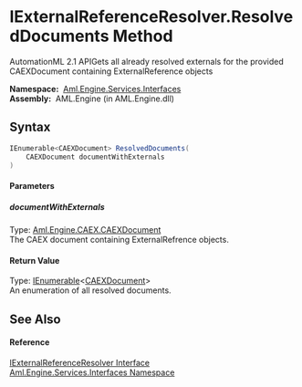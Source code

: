 IExternalReferenceResolver.ResolvedDocuments Method
===================================================
AutomationML 2.1 APIGets all already resolved externals for the provided CAEXDocument containing ExternalReference objects

  **Namespace:**  [Aml.Engine.Services.Interfaces][1]  
  **Assembly:**  AML.Engine (in AML.Engine.dll)

Syntax
------

```csharp
IEnumerable<CAEXDocument> ResolvedDocuments(
	CAEXDocument documentWithExternals
)
```

#### Parameters

##### *documentWithExternals*
Type: [Aml.Engine.CAEX.CAEXDocument][2]  
The CAEX document containing ExternalRefrence objects.

#### Return Value
Type: [IEnumerable][3]&lt;[CAEXDocument][2]>  
 An enumeration of all resolved documents. 

See Also
--------

#### Reference
[IExternalReferenceResolver Interface][4]  
[Aml.Engine.Services.Interfaces Namespace][1]  

[1]: ../README.md
[2]: ../../Aml.Engine.CAEX/CAEXDocument/README.md
[3]: https://docs.microsoft.com/dotnet/api/system.collections.generic.ienumerable-1
[4]: README.md
[5]: https://www.automationml.org
[6]: ../../icons/logoShade.png